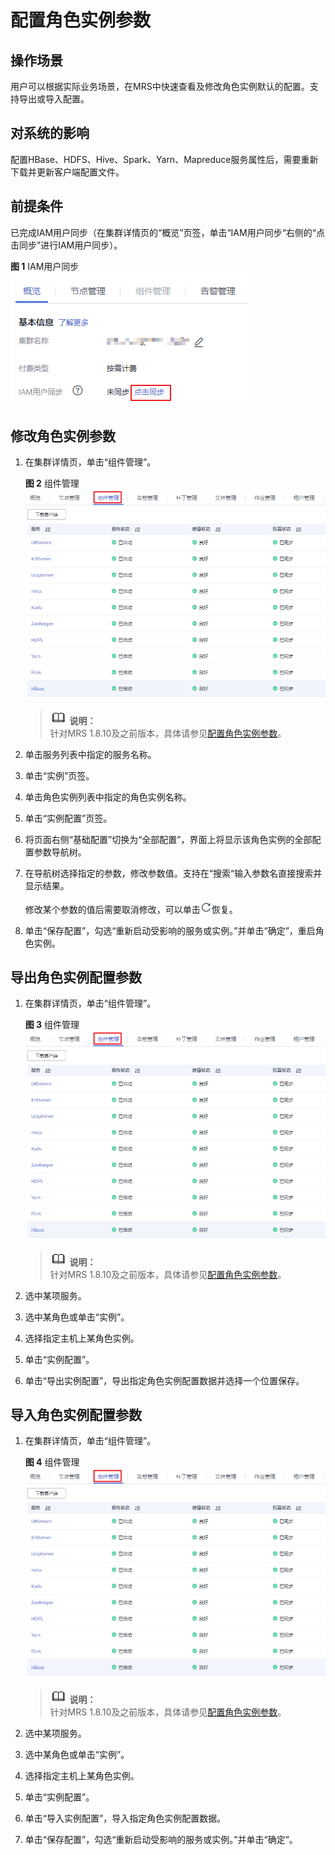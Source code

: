# 配置角色实例参数<a name="ZH-CN_TOPIC_0173397560"></a>

## 操作场景<a name="section4364830519950"></a>

用户可以根据实际业务场景，在MRS中快速查看及修改角色实例默认的配置。支持导出或导入配置。

## 对系统的影响<a name="section43521686191035"></a>

配置HBase、HDFS、Hive、Spark、Yarn、Mapreduce服务属性后，需要重新下载并更新客户端配置文件。

## 前提条件<a name="section19851821141510"></a>

已完成IAM用户同步（在集群详情页的“概览”页签，单击“IAM用户同步“右侧的“点击同步”进行IAM用户同步）。

**图 1**  IAM用户同步<a name="zh-cn_topic_0173397554_zh-cn_topic_0173397446_fig147531617121511"></a>  
![](figures/IAM用户同步.png "IAM用户同步")

## 修改角色实例参数<a name="section3663617191025"></a>

1.  在集群详情页，单击“组件管理”。

    **图 2**  组件管理<a name="fig12565520121916"></a>  
    ![](figures/组件管理-5.png "组件管理-5")

    >![](public_sys-resources/icon-note.gif) **说明：**   
    >针对MRS 1.8.10及之前版本，具体请参见[配置角色实例参数](配置角色实例参数-115.md)。  

2.  单击服务列表中指定的服务名称。
3.  单击“实例”页签。
4.  单击角色实例列表中指定的角色实例名称。
5.  单击“实例配置”页签。
6.  将页面右侧“基础配置”切换为“全部配置”，界面上将显示该角色实例的全部配置参数导航树。
7.  在导航树选择指定的参数，修改参数值。支持在“搜索“输入参数名直接搜索并显示结果。

    修改某个参数的值后需要取消修改，可以单击![](figures/icon_mrs_pre_undo.png)恢复。

8.  单击“保存配置”，勾选“重新启动受影响的服务或实例。”并单击“确定”，重启角色实例。

## 导出角色实例配置参数<a name="section9998951143617"></a>

1.  在集群详情页，单击“组件管理”。

    **图 3**  组件管理<a name="fig17351352163616"></a>  
    ![](figures/组件管理-5.png "组件管理-5")

    >![](public_sys-resources/icon-note.gif) **说明：**   
    >针对MRS 1.8.10及之前版本，具体请参见[配置角色实例参数](配置角色实例参数-115.md)。  

2.  选中某项服务。
3.  选中某角色或单击“实例”。
4.  选择指定主机上某角色实例。
5.  单击“实例配置”。
6.  单击“导出实例配置”，导出指定角色实例配置数据并选择一个位置保存。

## 导入角色实例配置参数<a name="section7512133718377"></a>

1.  在集群详情页，单击“组件管理”。

    **图 4**  组件管理<a name="fig163617527366"></a>  
    ![](figures/组件管理-5.png "组件管理-5")

    >![](public_sys-resources/icon-note.gif) **说明：**   
    >针对MRS 1.8.10及之前版本，具体请参见[配置角色实例参数](配置角色实例参数-115.md)。  

2.  选中某项服务。
3.  选中某角色或单击“实例”。
4.  选择指定主机上某角色实例。
5.  单击“实例配置”。
6.  单击“导入实例配置”，导入指定角色实例配置数据。
7.  单击“保存配置”，勾选“重新启动受影响的服务或实例。”并单击“确定”。

